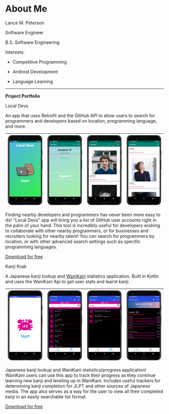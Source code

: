 # About Me
Lance M. Peterson

Software Engineer

B.S. Software Engineering

Interests:
* Competitive Programming

* Android Development

* Language Learning

---
__Project Portfolio__

Local Devs

An app that uses Retrofit and the GitHub API to allow users to search for programmers and developers based on location, programming language, and more.


| ![Alt text](img/ld_ss1.png?raw=true "Local Devs") | ![Alt text](img/ld_ss3.png?raw=true "Search 1") | ![Alt text](img/ld_ss2.png?raw=true "Search") | ![Alt text](img/ld_ss5.png?raw=true "Search 2") |
|-------------------------------------------------------------------------|-------------------------------------------------------------------------|---------------------------------------------------------------------------|----------------------------------------------------------------------------|

Finding nearby developers and programmers has never been more easy to do! "Local Devs" app will bring you a list of GitHub user accounts right in the palm of your hand. This tool is incredibly useful for developers wishing to collaborate with other nearby programmers, or for businesses and recruiters looking for nearby talent! You can search for programmers by location, or with other advanced search settings such as specific programming languages.

[Download for free](https://play.google.com/store/apps/details?id=com.appfrost.localdevs)

Kanji Krab

A Japanese kanji lookup and [WaniKani](https://www.wanikani.com/) statistics application. Built in Kotlin and uses the WaniKani Api to get user stats and learnt kanji.

| ![Alt text](img/kk_ss1.png?raw=true "Kanji Krab") | ![Alt text](img/kk_ss4.png?raw=true "Kanji List") | ![Alt text](img/kk_ss5.png?raw=true "Search Kanji") | ![Alt text](img/kk_ss3.png?raw=true "User Progress") |
|-------------------------------------------------------------------------|-------------------------------------------------------------------------|---------------------------------------------------------------------------|----------------------------------------------------------------------------|

Japanese kanji lookup and WaniKani statistics/progress application! WaniKani users can use this app to track their progress as they continue learning new kanji and leveling up in WaniKani. Includes useful trackers for determining kanji completion for JLPT and other sources of Japanese media. The app also serves as a way for the user to view all their completed kanji in an easily searchable list format.

[Download for free](https://play.google.com/store/apps/details?id=com.appfrost.kanjikrab)
